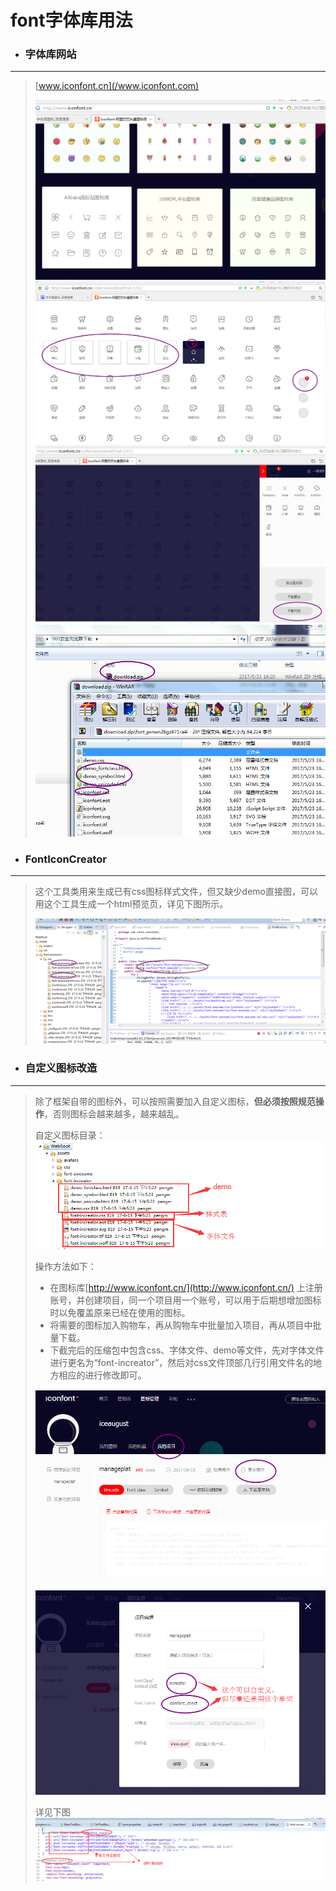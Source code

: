 # font字体库用法

* ### 字体库网站

---

> [www.iconfont.cn](/www.iconfont.com)
>
> ![](/assets/01.png)  
> ![](/assets/02.png)  
> ![](/assets/03.png)  
> ![](/assets/04.png)

* ### FontIconCreator

---

> 这个工具类用来生成已有css图标样式文件，但又缺少demo直接图，可以用这个工具生成一个html预览页，详见下图所示。
>
> ![](/assets/FontIconCreator.png)

* ### 自定义图标改造

---

> 除了框架自带的图标外，可以按照需要加入自定义图标，**但必须按照规范操作**，否则图标会越来越多，越来越乱。
>
> 自定义图标目录：![](/assets/font_increator_dir.png)
>
> 操作方法如下：
>
> * 在图标库[http://www.iconfont.cn/](http://www.iconfont.cn/)   上注册账号，并创建项目，同一个项目用一个账号，可以用于后期想增加图标时以免覆盖原来已经在使用的图标。
> * 将需要的图标加入购物车，再从购物车中批量加入项目，再从项目中批量下载。
> * 下截完后的压缩包中包含css、字体文件、demo等文件，先对字体文件进行更名为“font-increator”，然后对css文件顶部几行引用文件名的地方相应的进行修改即可。
>
> ![](/assets/myproject.png)![](/assets/myproject_edit.png)
>
> 详见下图![](/assets/fontcss.png)



